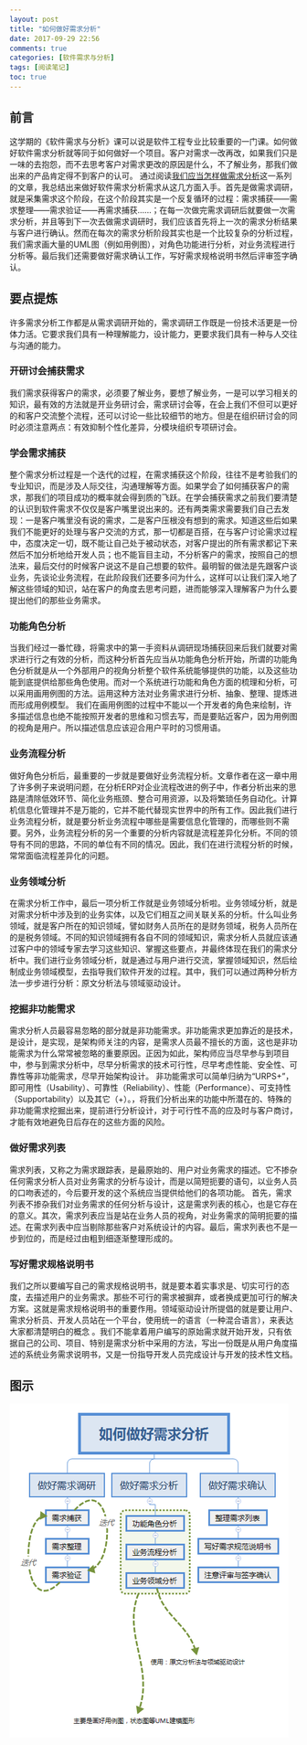 ```yaml
---
layout: post
title: "如何做好需求分析"
date: 2017-09-29 22:56
comments: true
categories: [软件需求与分析]
tags: [阅读笔记]
toc: true
---
```

<!--more-->
## 前言

这学期的《软件需求与分析》课可以说是软件工程专业比较重要的一门课。如何做好软件需求分析就等同于如何做好一个项目。客户对需求一改再改，如果我们只是一味的去抱怨，而不去思考客户对需求更改的原因是什么，不了解业务，那我们做出来的产品肯定得不到客户的认可。
通过阅读[我们应当怎样做需求分析](http://fangang.iteye.com/blog/1345099)这一系列的文章，我总结出来做好软件需求分析需求从这几方面入手。首先是做需求调研，就是采集需求这个阶段，在这个阶段其实是一个反复循环的过程：需求捕获——需求整理——需求验证——再需求捕获......；在每一次做完需求调研后就要做一次需求分析，并且等到下一次去做需求调研时，我们应该首先将上一次的需求分析结果与客户进行确认。然而在每次的需求分析阶段其实也是一个比较复杂的分析过程，我们需求画大量的UML图（例如用例图），对角色功能进行分析，对业务流程进行分析等。最后我们还需要做好需求确认工作，写好需求规格说明书然后评审签字确认。

## 要点提炼

许多需求分析工作都是从需求调研开始的，需求调研工作既是一份技术活更是一份体力活。它要求我们具有一种理解能力，设计能力，更要求我们具有一种与人交往与沟通的能力。

### 开研讨会捕获需求

我们需求获得客户的需求，必须要了解业务，要想了解业务，一是可以学习相关的知识，最有效的方法就是开业务研讨会，需求研讨会等，在会上我们不但可以更好的和客户交流整个流程，还可以讨论一些比较细节的地方。但是在组织研讨会的同时必须注意两点：有效抑制个性化差异，分模块组织专项研讨会。

### 学会需求捕获

整个需求分析过程是一个迭代的过程，在需求捕获这个阶段，往往不是考验我们的专业知识，而是涉及人际交往，沟通理解等方面。如果学会了如何捕获客户的需求，那我们的项目成功的概率就会得到质的飞跃。在学会捕获需求之前我们要清楚的认识到软件需求不仅仅是客户嘴里说出来的。还有两类需求需要我们自己去发现：一是客户嘴里没有说的需求，二是客户压根没有想到的需求。知道这些后如果我们不能更好的处理与客户交流的方式，那一切都是百搭，在与客户讨论需求过程中，态度决定一切，既不能让自己处于被动状态，对客户提出的所有需求都记下来然后不加分析地给开发人员；也不能盲目主动，不分析客户的需求，按照自己的想法来，最后交付的时候客户说这不是自己想要的软件。最明智的做法是先跟客户谈业务，先谈论业务流程，在此阶段我们还要多问为什么，这样可以让我们深入地了解这些领域的知识，站在客户的角度去思考问题，进而能够深入理解客户为什么要提出他们的那些业务需求。

### 功能角色分析

当我们经过一番忙碌，将需求中的第一手资料从调研现场捕获回来后我们就要对需求进行行之有效的分析，而这种分析首先应当从功能角色分析开始，所谓的功能角色分析就是从一个外部用户的视角分析整个软件系统能够提供的功能，以及这些功能到底提供给那些角色使用。而对一个系统进行功能和角色方面的梳理和分析，可以采用画用例图的方法。运用这种方法对业务需求进行分析、抽象、整理、提炼进而形成用例模型。
我们在画用例图的过程中不能以一个开发者的角色来绘制，许多描述信息也绝不能按照开发者的思维和习惯去写，而是要贴近客户，因为用例图的视角是用户。所以描述信息应该迎合用户平时的习惯用语。

### 业务流程分析

做好角色分析后，最重要的一步就是要做好业务流程分析。文章作者在这一章中用了许多例子来说明问题，在分析ERP对企业流程改进的例子中，作者分析出来的思路是清除低效环节、简化业务瓶颈、整合可用资源，以及将繁琐任务自动化。计算机信息化管理并不是万能的，它并不能代替现实世界中的所有工作。因此我们进行业务流程分析，就是要分析业务流程中哪些是需要信息化管理的，而哪些则不需要。另外，业务流程分析的另一个重要的分析内容就是流程差异化分析。不同的领导有不同的思路，不同的单位有不同的情况。因此，我们在进行流程分析的时候，常常面临流程差异化的问题。

### 业务领域分析

在需求分析工作中，最后一项分析工作就是业务领域分析啦。业务领域分析，就是对需求分析中涉及到的业务实体，以及它们相互之间关联关系的分析。什么叫业务领域，就是客户所在的知识领域，譬如财务人员所在的是财务领域，税务人员所在的是税务领域。不同的知识领域拥有各自不同的领域知识，需求分析人员就应该通过客户中的领域专家去学习这些知识、掌握这些要点，并最终体现在我们的需求分析中。我们进行业务领域分析，就是通过与用户进行交流，掌握领域知识，然后绘制成业务领域模型，去指导我们软件开发的过程。其中，我们可以通过两种分析方法一步步进行分析：原文分析法与领域驱动设计。

### 挖掘非功能需求

需求分析人员最容易忽略的部分就是非功能需求。非功能需求更加靠近的是技术，是设计，是实现，是架构师关注的内容，是需求人员最不擅长的方面，这也是非功能需求为什么常常被忽略的重要原因。正因为如此，架构师应当尽早参与到项目中，参与到需求分析中，尽早分析需求的技术可行性，尽早考虑性能、安全性、可靠性等非功能需求，尽早开始架构设计。 非功能需求可以简单归纳为“URPS+”，即可用性（Usability）、可靠性（Reliability）、性能（Performance）、可支持性（Supportability）以及其它（+）。，将我们分析出来的功能中所潜在的、特殊的非功能需求挖掘出来，提前进行分析设计，对于可行性不高的应及时与客户商讨，才能有效地避免日后存在的这些方面的风险。

### 做好需求列表

需求列表，又称之为需求跟踪表，是最原始的、用户对业务需求的描述。它不掺杂任何需求分析人员对业务需求的分析与设计，而是以简短扼要的语句，以业务人员的口吻表述的，今后要开发的这个系统应当提供给他们的各项功能。 首先，需求列表不掺杂我们对业务需求的任何分析与设计，这是需求列表的核心，也是它存在的意义。其次，需求列表应当是站在业务人员的视角，对业务需求的简明扼要的描述。在需求列表中应当剔除那些客户对系统设计的内容。最后，需求列表也不是一步到位的，而是经过由粗到细逐渐整理形成的。

### 写好需求规格说明书

我们之所以要编写自己的需求规格说明书，就是要本着实事求是、切实可行的态度，去描述用户的业务需求。那些不可行的需求被摒弃，或者换成更加可行的解决方案。这就是需求规格说明书的重要作用。领域驱动设计所提倡的就是要让用户、需求分析员、开发人员站在一个平台，使用统一的语言（一种混合语言），来表达大家都清楚明白的概念 。我们不能拿着用户编写的原始需求就开始开发，只有依据自己的公司、项目、特别是需求分析中采用的方法，写出一份既是从用户角度描述的系统业务需求说明书，又是一份指导开发人员完成设计与开发的技术性文档。

## 图示

![图示](good_demand_and_analysis/630eE0Aecg.png)
